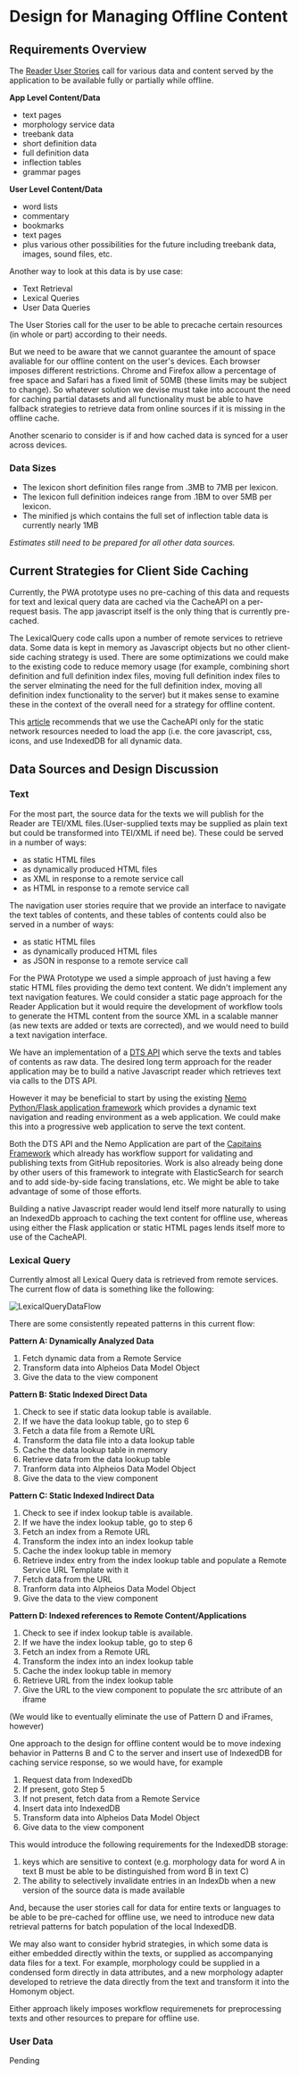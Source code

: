 # Design for Managing Offline Content

## Requirements Overview
The [Reader User Stories](https://github.com/alpheios-project/documentation/blob/master/design/reader-user-stories.csv) call for various data and content served by the application to be available fully or partially while offline.

**App Level Content/Data**

 * text pages
 * morphology service data
 * treebank data 
 * short definition data 
 * full definition data 
 * inflection tables 
 * grammar pages

**User Level Content/Data**
 * word lists
 * commentary
 * bookmarks
 * text pages
 * plus various other possibilities for the future including treebank data, images, sound files, etc.

Another way to look at this data is by use case:

* Text Retrieval
* Lexical Queries
* User Data Queries

The User Stories call for the user to be able to precache certain resources (in whole or part) according to their needs.

But we need to be aware that we cannot guarantee the amount of space avaliable for our offline content on the user's devices. Each browser imposes different restrictions. Chrome and Firefox allow a percentage of free space and Safari has a fixed limit of 50MB (these limits may be subject to change). So whatever solution we devise must take into account the need for caching partial datasets and all functionality must be able to have fallback strategies to retrieve data from online sources if it is missing in the offline cache.

Another scenario to consider is if and how cached data is synced for a user across devices.

### Data Sizes

* The lexicon short definition files range from .3MB to 7MB per lexicon.
* The lexicon full definition indeices range from .1BM to over 5MB per lexicon.
* The minified js which contains the full set of inflection table data is currently nearly 1MB

*Estimates still need to be prepared for all other data sources.*

## Current Strategies for Client Side Caching
Currently, the PWA prototype uses no pre-caching of this data and requests for text and lexical query data are cached via the CacheAPI on a per-request basis. The app javascript itself is the only thing that is currently pre-cached.

The LexicalQuery code calls upon a number of remote services to retrieve data. Some data is kept in memory as Javascript objects but no other client-side caching strategy is used.  There are some optimizations we could make to the existing code to reduce memory usage (for example, combining short definition and full definition index files, moving full definition index files to the server elminating the need for the full definition index, moving all definition index functionality to the server) but it makes sense to examine these in the context of the overall need for a strategy for offline content.
 
This [article](https://developers.google.com/web/fundamentals/instant-and-offline/web-storage/offline-for-pwa) recommends that we use the CacheAPI only for the static network resources needed to load the app (i.e. the core javascript, css, icons, and use IndexedDB for all dynamic data.

## Data Sources and Design Discussion

### Text

For the most part, the source data for the texts we will publish for the Reader are TEI/XML files.(User-supplied texts may be supplied as plain text but could be transformed into TEI/XML if need be). These could be served in a number of ways:

* as static HTML files
* as dynamically produced HTML files
* as XML in response to a remote service call
* as HTML in response to a remote service call 

The navigation user stories require that we provide an interface to navigate the text tables of contents, and these tables of contents could also be served in a number of ways:

* as static HTML files
* as dynamically produced HTML files
* as JSON in response to a remote service call

For the PWA Prototype we used a simple approach of just having a few static HTML files providing the demo text content. We didn't implement any text navigation features. We could consider a static page approach for the Reader Application but it would require the development of workflow tools to generate the HTML content from the source XML in a scalable manner (as new texts are added or texts are corrected), and we would need to build a text navigation interface. 

We have an implementation of a [DTS API](https://distributed-text-services.github.io/specifications/) which serve the texts and tables of contents as raw data. The desired long term approach for the reader application may be to build a native Javascript reader which retrieves text via calls to the DTS API. 

However it may be beneficial to start by using the existing [Nemo Python/Flask application framework](https://github.com/alpheios-project/alpheios_nemo_ui) which provides a dynamic text navigation and reading environment as a web application. We could make this into a progressive web application to serve the text content. 

Both the DTS API and the Nemo Application are part of the [Capitains Framework](http://capitains.org/) which already has workflow support for validating and publishing texts from GitHub repositories. Work is also already being done by other users of this framework to integrate with ElasticSearch for search and to add  side-by-side facing translations, etc. We might be able to take advantage of some of those efforts.

Building a native Javascript reader would lend itself more naturally to using an IndexedDb approach to caching the text content for offline use, whereas using either the Flask application or static HTML pages lends itself more to use of the CacheAPI.

### Lexical Query

Currently almost all Lexical Query data is retrieved from remote services. The current flow of data is something like the following:

![LexicalQueryDataFlow](data-services/lexicalquerydataflow.svg)

There are some consistently repeated patterns in this current flow:

**Pattern A: Dynamically Analyzed Data**

1. Fetch dynamic data from a Remote Service
2. Transform data into Alpheios Data Model Object
3. Give the data to the view component

**Pattern B: Static Indexed Direct Data**

1. Check to see if static data lookup table is available.
2. If we have the data lookup table, go to step 6
3. Fetch a data file from a Remote URL
4. Transform the data file into a data lookup table
5. Cache the data lookup table in memory
6. Retrieve data from the data lookup table
7. Tranform data into Alpheios Data Model Object
8. Give the data to the view component

**Pattern C: Static Indexed Indirect Data**

1. Check to see if index lookup table is available.
2. If we have the index lookup table, go to step 6
3. Fetch an index from a Remote URL
4. Transform the index into an index lookup table
5. Cache the index lookup table in memory
6. Retrieve index entry from the index lookup table and populate a Remote Service URL Template with it
7. Fetch data from the URL
8. Tranform data into Alpheios Data Model Object
9. Give the data to the view component

**Pattern D: Indexed references to Remote Content/Applications**

1. Check to see if index lookup table is available.
2. If we have the index lookup table, go to step 6
3. Fetch an index from a Remote URL
4. Transform the index into an index lookup table
5. Cache the index lookup table in memory
6. Retrieve URL from the index lookup table
7. Give the URL to the view component to populate the src attribute of an iframe

(We would like to eventually eliminate the use of Pattern D and iFrames, however)

One approach to the design for offline content would be to move indexing behavior in Patterns B and C to the server and insert use of IndexedDB for caching service response, so we would have, for example

1. Request data from IndexedDb
2. If present, goto Step 5
3. If not present, fetch data from a Remote Service
4. Insert data into IndexedDB
5. Transform data into Alpheios Data Model Object
6. Give data to the view component

This would introduce the following requirements for the IndexedDB storage:

1. keys which are sensitive to context (e.g. morphology data for word A in text B must be able to be distinguished from word B in text C)
2. The ability to selectively invalidate entries in an IndexDb when a new version of the source data is made available

And, because the user stories call for data for entire texts or languages to be able to be pre-cached for offline use, we need to introduce new data retrieval patterns for batch population of the local IndexedDB.

We may also want to consider hybrid strategies, in which some data is either embedded directly within the texts, or supplied as accompanying data files for a text. For example, morphology could be supplied in a condensed form directly in data attributes, and a new morphology adapter developed to retrieve the data directly from the text and transform it into the Homonym object. 

Either approach likely imposes workflow requiremenets for preprocessing texts and other resources to prepare for offline use. 


### User Data

Pending

